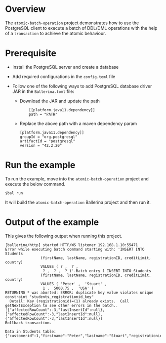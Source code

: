# Overview

The `atomic-batch-operation` project demonstrates how to use the PostgreSQL client to execute a batch of DDL/DML operations with the help of a `transaction` to achieve the atomic behaviour.

# Prerequisite

* Install the PostgreSQL server and create a database 

* Add required configurations in the `config.toml` file 

* Follow one of the following ways to add PostgreSQL database driver JAR in the `Ballerina.toml` file:
    * Download the JAR and update the path
        ```
            [[platform.java11.dependency]]
            path = "PATH"
        ```
     
    * Replace the above path with a maven dependency param
        ```
        [platform.java11.dependency]]
        groupId = "org.postgresql"
        artifactId = "postgresql"
        version = "42.2.20"
        ```

# Run the example
 
To run the example, move into the `atomic-batch-operation` project and execute the below command.
 
```
$bal run
```
It will build the `atomic-batch-operation` Ballerina project and then run it.

# Output of the example

This gives the following output when running this project.

```ballerina
[ballerina/http] started HTTP/WS listener 192.168.1.10:55471
Error while executing batch command starting with: 'INSERT INTO Students
                (firstName, lastName, registrationID, creditLimit, country)
                VALUES ( ? ,  ? ,
                 ? ,  ? ,  ? )'.Batch entry 1 INSERT INTO Students
                (firstName, lastName, registrationID, creditLimit, country)
                VALUES ( 'Peter' ,  'Stuart' ,
                 1 ,  5000.75 ,  'USA' )
RETURNING * was aborted: ERROR: duplicate key value violates unique constraint "students_registrationid_key"
  Detail: Key (registrationid)=(1) already exists.  Call getNextException to see other errors in the batch..
[{"affectedRowCount":-3,"lastInsertId":null},{"affectedRowCount":-3,"lastInsertId":null},{"affectedRowCount":-3,"lastInsertId":null}]
Rollback transaction.

Data in Students table:
{"customerid":1,"firstname":"Peter","lastname":"Stuart","registrationid":1,"creditlimit":5000.75,"country":"USA"}
```
